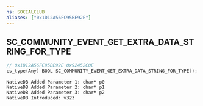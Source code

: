 ```yaml
---
ns: SOCIALCLUB
aliases: ["0x1D12A56FC95BE92E"]
---
```

## SC_COMMUNITY_EVENT_GET_EXTRA_DATA_STRING_FOR_TYPE

```c
// 0x1D12A56FC95BE92E 0x92452C0E
cs_type(Any) BOOL SC_COMMUNITY_EVENT_GET_EXTRA_DATA_STRING_FOR_TYPE();
```

```
NativeDB Added Parameter 1: char* p0
NativeDB Added Parameter 2: char* p1
NativeDB Added Parameter 3: char* p2
NativeDB Introduced: v323
```

